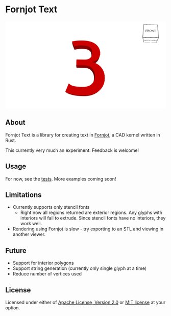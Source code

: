 # Fornjot Text

![Character '3' in Fornjot](assets/screenshot.png)

## About

Fornjot Text is a library for creating text in [Fornjot](https://www.fornjot.app/), a CAD kernel written in Rust.

This currently very much an experiment. Feedback is welcome!

## Usage

For now, see the [tests](tests/test_extrusion.rs). More examples coming soon!

## Limitations

* Currently supports only stencil fonts
  * Right now all regions returned are exterior regions. Any glyphs with interiors will fail to extrude. Since stencil fonts have no interiors, they work well.
* Rendering using Fornjot is slow - try exporting to an STL and viewing in another viewer.

## Future

* Support for interior polygons
* Support string generation (currently only single glyph at a time)
* Reduce number of vertices used

## License

Licensed under either of [Apache License, Version 2.0](LICENSE-APACHE) or [MIT license](LICENSE-MIT) at your option.
